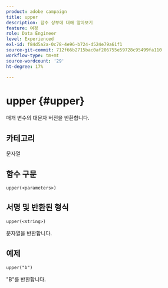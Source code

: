 ```yaml
---
product: adobe campaign
title: upper
description: 함수 상부에 대해 알아보기
feature: 여정
role: Data Engineer
level: Experienced
exl-id: f84d5a2a-0c78-4e96-b724-d524e79a61f1
source-git-commit: 712f66b2715bac0af206755e59728c95499fa110
workflow-type: tm+mt
source-wordcount: '29'
ht-degree: 17%

---
```


# upper {#upper}

매개 변수의 대문자 버전을 반환합니다.

## 카테고리

문자열

## 함수 구문

`upper(<parameters>)`

## 서명 및 반환된 형식

`upper(<string>)`

문자열을 반환합니다.

## 예제

`upper("b")`

&quot;B&quot;를 반환합니다.
